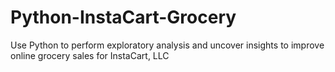 # Python-InstaCart-Grocery
Use Python to perform exploratory analysis and uncover insights to improve online grocery sales for InstaCart, LLC
